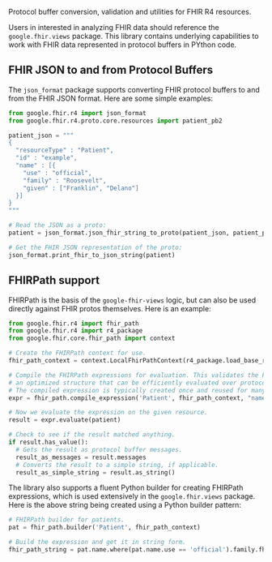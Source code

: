 Protocol buffer conversion, validation and utilities for FHIR R4 resources.

Users in interested in analyzing FHIR data should reference the
`google.fhir.views` package. This library contains underlying capabilities to
work with FHIR data represented in protocol buffers in PYthon code.

## FHIR JSON to and from Protocol Buffers
The `json_format` package supports converting FHIR protocol buffers to and
from the FHIR JSON format. Here are some simple examples:

```py
from google.fhir.r4 import json_format
from google.fhir.r4.proto.core.resources import patient_pb2

patient_json = """
{
  "resourceType" : "Patient",
  "id" : "example",
  "name" : [{
    "use" : "official",
    "family" : "Roosevelt",
    "given" : ["Franklin", "Delano"]
  }]
}
"""

# Read the JSON as a proto:
patient = json_format.json_fhir_string_to_proto(patient_json, patient_pb2.Patient)

# Get the FHIR JSON representation of the proto:
json_format.print_fhir_to_json_string(patient)
```

## FHIRPath support
FHIRPath is the basis of the `google-fhir-views` logic, but can also be used
directly against FHIR protos themselves. Here is an example:

```py
from google.fhir.r4 import fhir_path
from google.fhir.r4 import r4_package
from google.fhir.core.fhir_path import context

# Create the FHIRPath context for use.
fhir_path_context = context.LocalFhirPathContext(r4_package.load_base_r4())

# Compile the FHIRPath expressions for evaluation. This validates the FHIRPath and returns
# an optimized structure that can be efficiently evaluated over protocol buffers.
# The compiled expression is typically created once and reused for many following invocations.
expr = fhir_path.compile_expression('Patient', fhir_path_context, "name.where(use = 'official').family")

# Now we evaluate the expression on the given resource.
result = expr.evaluate(patient)

# Check to see if the result matched anything.
if result.has_value():
  # Gets the result as protocol buffer messages.
  result_as_messages = result.messages
  # Converts the result to a simple string, if applicable.
  result_as_simple_string = result.as_string()
```

The library also supports a fluent Python builder for creating FHIRPath expressions,
which is used extensively in the `google.fhir.views` package. Here is
the above string being created using a Python builder pattern:

```py
# FHIRPath builder for patients.
pat = fhir_path.builder('Patient', fhir_path_context)

# Build the expression and get it in string form.
fhir_path_string = pat.name.where(pat.name.use == 'official').family.fhir_path
```
